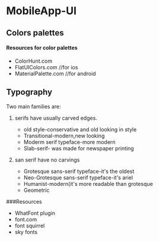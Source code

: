 # MobileApp-UI

## Colors palettes

#### Resources for color palettes
  * ColorHunt.com
  * FlatUIColors.com //for ios
  * MaterialPalette.com //for android
  
## Typography 
Two main families are:
  1. serifs have usually carved edges.
     * old style-conservative and old looking in style
     * Transitional-modern,new looking
     * Moderm serif typeface-more modern
     * Slab-serif- was made for newspaper printing
    
  2. san serif have no carvings
     * Grotesque sans-serif typeface-it's the oldest 
     * Neo-Grotesque sans-serif typeface-it's ariel
     * Humanist-modern(it's more readable than grotesque
     * Geometric
    
 ###Resources
  * WhatFont plugin
  * font.com
  * font squirrel
  * sky fonts
    
    
